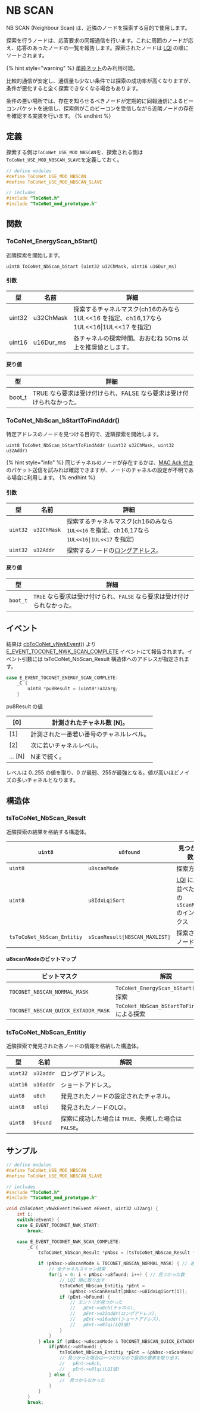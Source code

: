 # NB SCAN

NB SCAN (Neighbour Scan) は、近隣のノードを探索する目的で使用します。

探索を行うノードは、応答要求の同報通信を行います。これに周囲のノードが応え、応答のあったノードの一覧を報告します。探索されたノードは [LQI](../../twelite-net-api-expl/yong-yu.md#lqi) の順にソートされます。

{% hint style="warning" %}
[単純ネット](../../twelite-net-api-expl/nettowkunitsuite/netto/)のみ利用可能。

比較的通信が安定し、通信量も少ない条件では探索の成功率が高くなりますが、条件が悪化すると全く探索できなくなる場合もあります。

条件の悪い場所では、存在を知らせるべきノードが定期的に同報通信によるビーコンパケットを送信し、探索側がこのビーコンを受信しながら近隣ノードの存在を確認する実装を行います。
{% endhint %}

## 定義

探索する側は`ToCoNet_USE_MOD_NBSCAN`を、探索される側は`ToCoNet_USE_MOD_NBSCAN_SLAVE`を定義しておく。

```c
// define modules
#define ToCoNet_USE_MOD_NBSCAN
#define ToCoNet_USE_MOD_NBSCAN_SLAVE

// includes
#include "ToCoNet.h"
#include "ToCoNet_mod_prototype.h"
```

## 関数

### ToCoNet_EnergyScan_bStart()

近隣探索を開始します。

```
uint8 ToCoNet_NbScan_bStart (uint32 u32ChMask, uint16 u16Dur_ms)
```

#### 引数

| 型      | 名前        | 詳細                                                               |
| ------ | --------- | ---------------------------------------------------------------- |
| uint32 | u32ChMask | 探索するチャネルマスク(ch16のみなら 1UL<<16 を指定、ch16,17なら 1UL<<16\|1UL<<17 を指定) |
| uint16 | u16Dur_ms | 各チャネルの探索時間。おおむね 50ms 以上を推奨値とします。                                 |

#### 戻り値

| 型      | 詳細                                      |
| ------ | --------------------------------------- |
| boot_t | TRUE なら要求は受け付けられ、FALSE なら要求は受け付けられなかった。 |



### ToCoNet_NbScan_bStartToFindAddr()

特定アドレスのノードを見つける目的で、近隣探索を開始します。

```
uint8 ToCoNet_NbScan_bStartToFindAddr (uint32 u32ChMask, uint32 u32Addr)
```

{% hint style="info" %}
同じチャネルのノードが存在するかは、[MAC Ack 付き](../../twelite-net-api-expl/yong-yu.md#mac-ackackackki)のパケット送信を試みれば確認できますが、ノードのチャネルの設定が不明である場合に利用します。
{% endhint %}

#### 引数

| 型        | 名前          | 詳細                                                                                   |
| -------- | ----------- | ------------------------------------------------------------------------------------ |
| `uint32` | `u32ChMask` | 探索するチャネルマスク(ch16のみなら `1UL<<16` を指定、ch16,17なら `1UL<<16\|1UL<<17` を指定)                 |
| `uint32` | `u32Addr`   | 探索するノードの[ロングアドレス](../../twelite-net-api-expl/paketto/adoresuno.md#ronguadoresu)。 |

#### 戻り値

| 型        | 詳細                                          |
| -------- | ------------------------------------------- |
| `boot_t` | `TRUE` なら要求は受け付けられ、`FALSE` なら要求は受け付けられなかった。 |



## イベント

結果は [cbToCoNet_vNwkEvent](../krubakku/cbtoconet_vnwkevent.md)() より [E_EVENT_TOCONET_NWK_SCAN_COMPLETE](../yzaibento/ibento.md) イベントにて報告されます。イベント引数には tsToCoNet_NbScan_Result 構造体へのアドレスが指定されます。

```c
case E_EVENT_TOCONET_ENERGY_SCAN_COMPLETE:
    _C {
        uint8 *pu8Result = (uint8*)u32arg;
    }
```

pu8Result の値

| \[0]     | 計測されたチャネル数 \[N]。     |
| -------- | -------------------- |
| \[1]     | 計測された一番若い番号のチャネルレベル。 |
| \[2]     | 次に若いチャネルレベル。         |
| ... \[N] | Nまで続く。               |

レベルは 0..255 の値を取り、0 が最弱、255が最強となる。値が高いほどノイズの多いチャネルとなります。

## 構造体

### tsToCoNet_NbScan_Result

近隣探索の結果を格納する構造体。

| `uint8`                    | `u8found`                     | 見つかった数。                                                                            |
| -------------------------- | ----------------------------- | ---------------------------------------------------------------------------------- |
| `uint8`                    | `u8scanMode`                  | 探索方法。                                                                              |
| `uint8`                    | `u8IdxLqiSort`                | [LQI](../../twelite-net-api-expl/yong-yu.md#lqi) に順に並べたときの`sScanResult`のインデックス |
| `tsToCoNet_NbScan_Entitiy` | `sScanResult[NBSCAN_MAXLIST]` | 探索されたノード情報                                                                         |

#### u8scanModeのビットマップ

| ビットマスク                              | 解説                                       |
| ----------------------------------- | ---------------------------------------- |
| `TOCONET_NBSCAN_NORMAL_MASK`        | `ToCoNet_EnergyScan_bStart()`による探索       |
| `TOCONET_NBSCAN_QUICK_EXTADDR_MASK` | `ToCoNet_NbScan_bStartToFindAddr()`による探索 |

### tsToCoNet_NbScan_Entitiy

近隣探索で発見された各ノードの情報を格納した構造体。

| 型        | 名前        | 解説                                 |
| -------- | --------- | ---------------------------------- |
| `uint32` | `u32addr` | ロングアドレス。                           |
| `uint16` | `u16addr` | ショートアドレス。                          |
| `uint8`  | `u8ch`    | 発見されたノードの設定されたチャネル。                |
| `uint8`  | `u8lqi`   | 発見されたノードのLQI。                      |
| `uint8`  | `bFound`  | 探索に成功した場合は `TRUE`、失敗した場合は `FALSE`。 |

## サンプル

```c
// define modules
#define ToCoNet_USE_MOD_NBSCAN
#define ToCoNet_USE_MOD_NBSCAN_SLAVE

// includes
#include "ToCoNet.h"
#include "ToCoNet_mod_prototype.h"

void cbToCoNet_vNwkEvent(teEvent eEvent, uint32 u32arg) {
	int i;
	switch(eEvent) {
	case E_EVENT_TOCONET_NWK_START:
		break;

	case E_EVENT_TOCONET_NWK_SCAN_COMPLETE:
		_C {
            tsToCoNet_NbScan_Result *pNbsc = (tsToCoNet_NbScan_Result *)u32arg;

            if (pNbsc->u8scanMode & TOCONET_NBSCAN_NORMAL_MASK) { // 通常探索による結果
                // 全チャネルスキャン結果
                for(i = 0; i < pNbsc->u8found; i++) { // 見つかった数
                    // LQI 順に取り出す
                    tsToCoNet_NbScan_Entitiy *pEnt = 
                        &pNbsc->sScanResult[pNbsc->u8IdxLqiSort[i]];
                    if (pEnt->bFound) {
                        // エントリが見つかった
                        //   pEnt->u8ch(チャネル), 
                        //   pEnt->u32addr(ロングアドレス), 
                        //   pEnt->u16addr(ショートアドレス),
                        //   pEnt->u8lqi(LQI値)
                    }
                }
            } else if (pNbsc->u8scanMode & TOCONET_NBSCAN_QUICK_EXTADDR_MASK) { // アドレス指定探索の結果
                if(pNbSc->u8found) {
                    tsToCoNet_NbScan_Entitiy *pEnt = &pNbsc->sScanResult[0];
                    // 見つかった場合は一つだけなので最初の要素を取り出す。
                    //   pEnt->u8ch,
                    //   pEnt->u8lqi(LQI値)
                } else {
                    //　見つからなかった
                }
            }
        }
		break;
```
